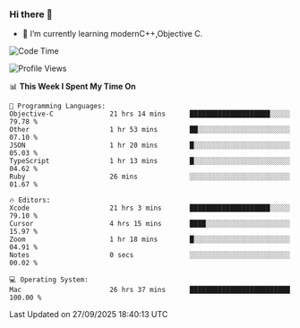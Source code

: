 ### Hi there 👋
- 🌱 I’m currently learning modernC++,Objective C.
<!--
**Asukaki7/Asukaki7** is a ✨ _special_ ✨ repository because its `README.md` (this file) appears on your GitHub profile.

Here are some ideas to get you started:

- 🔭 I’m currently working on ...
- 🌱 I’m currently learning ...
- 👯 I’m looking to collaborate on ...
- 🤔 I’m looking for help with ...
- 💬 Ask me about ...
- 📫 How to reach me: ...
- 😄 Pronouns: ...
- ⚡ Fun fact: ...
-->
<!--START_SECTION:waka-->
![Code Time](http://img.shields.io/badge/Code%20Time-797%20hrs%2016%20mins-blue)

![Profile Views](http://img.shields.io/badge/Profile%20Views-0-blue)

📊 **This Week I Spent My Time On** 

```text
💬 Programming Languages: 
Objective-C              21 hrs 14 mins      ████████████████████░░░░░   79.78 % 
Other                    1 hr 53 mins        ██░░░░░░░░░░░░░░░░░░░░░░░   07.10 % 
JSON                     1 hr 20 mins        █░░░░░░░░░░░░░░░░░░░░░░░░   05.03 % 
TypeScript               1 hr 13 mins        █░░░░░░░░░░░░░░░░░░░░░░░░   04.62 % 
Ruby                     26 mins             ░░░░░░░░░░░░░░░░░░░░░░░░░   01.67 % 

🔥 Editors: 
Xcode                    21 hrs 3 mins       ████████████████████░░░░░   79.10 % 
Cursor                   4 hrs 15 mins       ████░░░░░░░░░░░░░░░░░░░░░   15.97 % 
Zoom                     1 hr 18 mins        █░░░░░░░░░░░░░░░░░░░░░░░░   04.91 % 
Notes                    0 secs              ░░░░░░░░░░░░░░░░░░░░░░░░░   00.02 % 

💻 Operating System: 
Mac                      26 hrs 37 mins      █████████████████████████   100.00 % 
```


 Last Updated on 27/09/2025 18:40:13 UTC
<!--END_SECTION:waka-->

